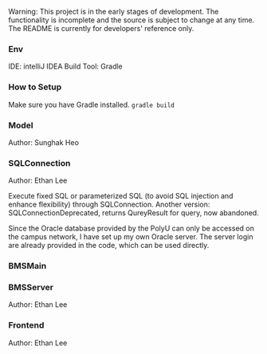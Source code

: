 Warning: 
This project is in the early stages of development. The functionality is incomplete and the source is subject to change at any time. The README is currently for developers' reference only.

### Env
IDE: intelliJ IDEA
Build Tool: Gradle

### How to Setup
Make sure you have Gradle installed.
`gradle build`

### Model
Author: Sunghak Heo

### SQLConnection
Author: Ethan Lee

Execute fixed SQL or parameterized SQL (to avoid SQL injection and enhance flexibility) through SQLConnection.
Another version: SQLConnectionDeprecated, returns QureyResult for query, now abandoned.

Since the Oracle database provided by the PolyU can only be accessed on the campus network, I have set up my own Oracle server. The server login are already provided in the code, which can be used directly.

### BMSMain

### BMSServer
Author: Ethan Lee

### Frontend
Author: Ethan Lee
